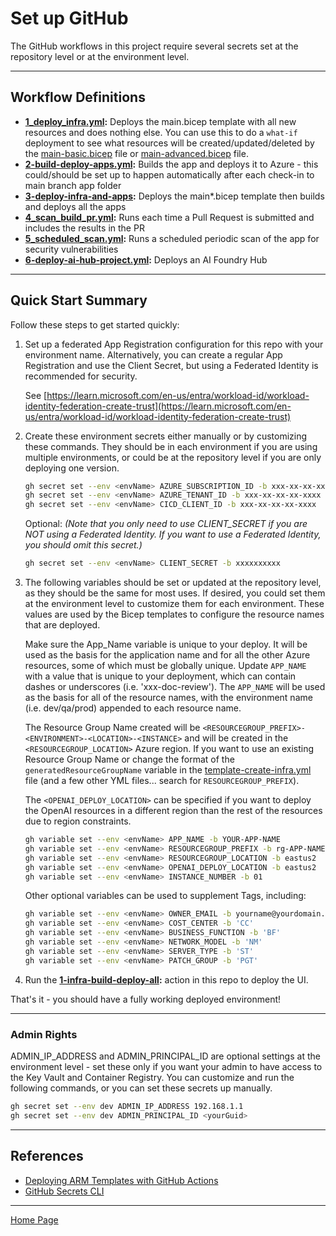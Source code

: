 # Set up GitHub

The GitHub workflows in this project require several secrets set at the repository level or at the environment level.

---

## Workflow Definitions

- **[1_deploy_infra.yml](./workflows/1_deploy_infra.yml):** Deploys the main.bicep template with all new resources and does nothing else. You can use this to do a `what-if` deployment to see what resources will be created/updated/deleted by the [main-basic.bicep](../infra/bicep/main-basic.bicep) file or  [main-advanced.bicep](../infra/bicep/main-advanced.bicep) file.
- **[2-build-deploy-apps.yml](./workflows/2-build-deploy-apps.yml):** Builds the app and deploys it to Azure - this could/should be set up to happen automatically after each check-in to main branch app folder
- **[3-deploy-infra-and-apps](./workflows/1-infra-build-deploy-all.yml):** Deploys the main*.bicep template then builds and deploys all the apps
- **[4_scan_build_pr.yml](./workflows/4_scan_build_pr.yml):** Runs each time a Pull Request is submitted and includes the results in the PR
- **[5_scheduled_scan.yml](./workflows/5_scheduled_scan.yml):** Runs a scheduled periodic scan of the app for security vulnerabilities
- **[6-deploy-ai-hub-project.yml](./workflows/6-deploy-ai-hub-project.yml):** Deploys an AI Foundry Hub

---

## Quick Start Summary

Follow these steps to get started quickly:

1. Set up a federated App Registration configuration for this repo with your environment name. Alternatively, you can create a regular App Registration and use the Client Secret, but using a Federated Identity is recommended for security.

    See [https://learn.microsoft.com/en-us/entra/workload-id/workload-identity-federation-create-trust](https://learn.microsoft.com/en-us/entra/workload-id/workload-identity-federation-create-trust)

1. Create these environment secrets either manually or by customizing these commands. They should be in each environment if you are using multiple environments, or could be at the repository level if you are only deploying one version.

    ```bash
    gh secret set --env <envName> AZURE_SUBSCRIPTION_ID -b xxx-xx-xx-xx-xxxx
    gh secret set --env <envName> AZURE_TENANT_ID -b xxx-xx-xx-xx-xxxx
    gh secret set --env <envName> CICD_CLIENT_ID -b xxx-xx-xx-xx-xxxx
    ```

    Optional:
    *(Note that you only need to use CLIENT_SECRET if you are NOT using a Federated Identity. If you want to use a Federated Identity, you should omit this secret.)*

    ```bash
    gh secret set --env <envName> CLIENT_SECRET -b xxxxxxxxxx
    ```

1. The following variables should be set or updated at the repository level, as they should be the same for most uses. If desired, you could set them at the environment level to customize them for each environment. These values are used by the Bicep templates to configure the resource names that are deployed.

     Make sure the App_Name variable is unique to your deploy. It will be used as the basis for the application name and for all the other Azure resources, some of which must be globally unique.    Update `APP_NAME` with a value that is unique to your deployment, which can contain dashes or underscores (i.e. 'xxx-doc-review'). The `APP_NAME` will be used as the basis for all of the resource names, with the environment name (i.e. dev/qa/prod) appended to each resource name.

    The Resource Group Name created will be `<RESOURCEGROUP_PREFIX>-<ENVIRONMENT>-<LOCATION>-<INSTANCE>` and will be created in the `<RESOURCEGROUP_LOCATION>` Azure region. If you want to use an existing Resource Group Name or change the format of the `generatedResourceGroupName` variable in the [template-create-infra.yml](./workflows/template-create-infra.yml) file (and a few other YML files... search for `RESOURCEGROUP_PREFIX`).

    The `<OPENAI_DEPLOY_LOCATION>` can be specified if you want to deploy the OpenAI resources in a different region than the rest of the resources due to region constraints.

    ```bash
    gh variable set --env <envName> APP_NAME -b YOUR-APP-NAME
    gh variable set --env <envName> RESOURCEGROUP_PREFIX -b rg-APP-NAME
    gh variable set --env <envName> RESOURCEGROUP_LOCATION -b eastus2
    gh variable set --env <envName> OPENAI_DEPLOY_LOCATION -b eastus2
    gh variable set --env <envName> INSTANCE_NUMBER -b 01
    ```

    Other optional variables can be used to supplement Tags, including:

    ```bash
    gh variable set --env <envName> OWNER_EMAIL -b yourname@yourdomain.com
    gh variable set --env <envName> COST_CENTER -b 'CC'
    gh variable set --env <envName> BUSINESS_FUNCTION -b 'BF'
    gh variable set --env <envName> NETWORK_MODEL -b 'NM'
    gh variable set --env <envName> SERVER_TYPE -b 'ST'
    gh variable set --env <envName> PATCH_GROUP -b 'PGT'
    ```

    <!-- 
    If you're doing advanced networking, you will need these:
    ```bash
    gh variable set --env <envName> VNET_NAME -b vnet-aichat
    gh variable set --env <envName> SUBNET_NAME -b subnet-aichat
    gh variable set --env <envName> SUBNET_PREFIX -b
    ``` 
    -->

1. Run the **[1-infra-build-deploy-all](./workflows/1-infra-build-deploy-all.yml):** action in this repo to deploy the UI.

That's it - you should have a fully working deployed environment!

---

### Admin Rights

ADMIN_IP_ADDRESS and ADMIN_PRINCIPAL_ID are optional settings at the environment level - set these only if you want your admin to have access to the Key Vault and Container Registry. You can customize and run the following commands, or you can set these secrets up manually.

```bash
gh secret set --env dev ADMIN_IP_ADDRESS 192.168.1.1
gh secret set --env dev ADMIN_PRINCIPAL_ID <yourGuid>
```

---

## References

- [Deploying ARM Templates with GitHub Actions](https://docs.microsoft.com/en-us/azure/azure-resource-manager/templates/deploy-github-actions)
- [GitHub Secrets CLI](https://cli.github.com/manual/gh_secret_set)

---

[Home Page](../README.md)
